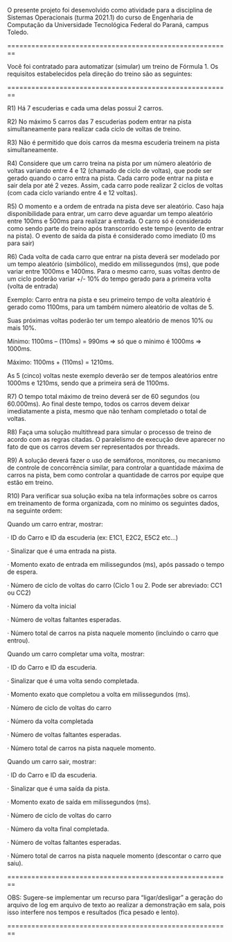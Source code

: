 O presente projeto foi desenvolvido como atividade para a disciplina de Sistemas Operacionais (turma 2021.1) do curso de Engenharia de Computação da Universidade Tecnológica Federal do Paraná, campus Toledo.

========================================================

Você foi contratado para automatizar (simular) um treino de Fórmula 1. 
Os  requisitos estabelecidos pela direção do treino são as seguintes:

========================================================

R1) Há 7 escuderias e cada uma delas possui 2 carros.

R2) No máximo 5 carros das 7 escuderias podem entrar na pista simultaneamente para realizar cada ciclo de voltas de treino.

R3) Não é permitido que dois carros da mesma escuderia treinem na pista simultaneamente.

R4) Considere que um carro treina na pista por um número aleatório de voltas variando entre 4 e 12 (chamado de ciclo de voltas), que pode ser gerado quando o carro entra na pista. Cada carro pode entrar na pista e sair dela por até 2 vezes. Assim, cada carro pode realizar 2 ciclos de voltas (com cada ciclo variando entre 4 e 12 voltas).

R5) O momento e a ordem de entrada na pista deve ser aleatório. Caso haja disponibilidade para entrar, um carro deve aguardar um tempo aleatório entre 100ms e 500ms para realizar a entrada. O carro só é considerado como sendo parte do treino após transcorrido este tempo (evento de entrar na pista). O evento de saída da pista é considerado como imediato (0 ms para sair)

R6) Cada volta de cada carro que entrar na pista deverá ser modelado por um tempo aleatório (simbólico), medido em milissegundos (ms), que pode variar entre 1000ms e 1400ms. Para o mesmo carro, suas voltas dentro de um ciclo poderão variar +/- 10% do tempo gerado para a primeira volta (volta de entrada)

Exemplo: Carro entra na pista e seu primeiro tempo de volta aleatório é gerado como 1100ms, para um também número aleatório de voltas de 5.

Suas próximas voltas poderão ter um tempo aleatório de menos 10% ou mais 10%.

Mínimo: 1100ms – (110ms) = 990ms => só que o mínimo é 1000ms => 1000ms.

Máximo: 1100ms + (110ms) = 1210ms.

As 5 (cinco) voltas neste exemplo deverão ser de tempos aleatórios entre 1000ms e 1210ms, sendo que a primeira será de 1100ms.

R7) O tempo total máximo de treino deverá ser de 60 segundos (ou 60.000ms). Ao final deste tempo, todos os carros devem deixar imediatamente a pista, mesmo que não tenham completado o total de voltas.

R8) Faça uma solução multithread para simular o processo de treino de acordo com as regras citadas. O paralelismo de execução deve aparecer no fato de que os carros devem ser representados por threads.

R9) A solução deverá fazer o uso de semáforos, monitores, ou mecanismo de controle de concorrência similar, para controlar a quantidade máxima de carros na pista, bem como controlar a quantidade de carros por equipe que estão em treino.

R10) Para verificar sua solução exiba na tela informações sobre os carros em treinamento de forma organizada, com no mínimo os seguintes dados, na seguinte ordem:

Quando um carro entrar, mostrar:

·       ID do Carro e ID da escuderia (ex: E1C1, E2C2, E5C2 etc...)

·       Sinalizar que é uma entrada na pista.

·       Momento exato de entrada em milissegundos (ms), após passado o tempo de espera.

·       Número de ciclo de voltas do carro (Ciclo 1 ou 2. Pode ser abreviado: CC1 ou CC2)

·       Número da volta inicial

·       Número de voltas faltantes esperadas.

·       Número total de carros na pista naquele momento (incluindo o carro que entrou).

 

Quando um carro completar uma volta, mostrar:

·       ID do Carro e ID da escuderia.

·       Sinalizar que é uma volta sendo completada.

·       Momento exato que completou a volta em milissegundos (ms).

·       Número de ciclo de voltas do carro

·       Número da volta completada

·       Número de voltas faltantes esperadas.

·       Número total de carros na pista naquele momento.

 

Quando um carro sair, mostrar:

·       ID do Carro e ID da escuderia.

·       Sinalizar que é uma saída da pista.

·       Momento exato de saída em milissegundos (ms).

·       Número de ciclo de voltas do carro

·       Número da volta final completada.

·       Número de voltas faltantes esperadas.

·       Número total de carros na pista naquele momento (descontar o carro que saiu).

========================================================

OBS: Sugere-se implementar um recurso para  “ligar/desligar” a geração do arquivo de log em arquivo de texto ao realizar a demonstração em sala, pois isso interfere nos tempos e resultados (fica pesado e lento).

========================================================
